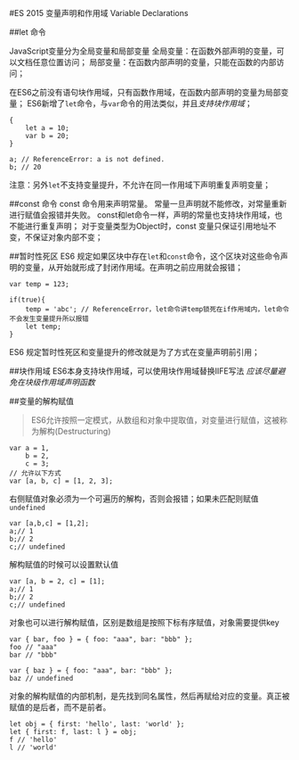 #ES 2015 变量声明和作用域 Variable Declarations

##let 命令

JavaScript变量分为全局变量和局部变量
全局变量：在函数外部声明的变量，可以文档任意位置访问；
局部变量：在函数内部声明的变量，只能在函数的内部访问；

在ES6之前没有语句块作用域，只有函数作用域，在函数内部声明的变量为局部变量；
ES6新增了`let`命令，与`var`命令的用法类似，并且*支持块作用域*；

	{
		let a = 10;
		var b = 20;
	}

	a; // ReferenceError: a is not defined.
	b; // 20

注意：另外`let`不支持变量提升，不允许在同一作用域下声明重复声明变量；


##const 命令
const 命令用来声明常量。
常量一旦声明就不能修改，对常量重新进行赋值会报错并失败。
const和let命令一样，声明的常量也支持块作用域，也不能进行重复声明；
对于变量类型为Object时，const 变量只保证引用地址不变，不保证对象内部不变；


##暂时性死区
ES6 规定如果区块中存在`let`和`const`命令，这个区块对这些命令声明的变量，从开始就形成了封闭作用域。在声明之前应用就会报错；

	var temp = 123;

	if(true){
		temp = 'abc'; // ReferenceError，let命令讲temp锁死在if作用域内，let命令不会发生变量提升所以报错
		let temp; 
	}

ES6 规定暂时性死区和变量提升的修改就是为了方式在变量声明前引用；


##块作用域
ES6本身支持块作用域，可以使用块作用域替换IIFE写法
*应该尽量避免在块级作用域声明函数*


##变量的解构赋值
> ES6允许按照一定模式，从数组和对象中提取值，对变量进行赋值，这被称为解构(Destructuring)

	var a = 1,
		b = 2,
		c = 3;
	// 允许以下方式
	var [a, b, c] = [1, 2, 3];

右侧赋值对象必须为一个可遍历的解构，否则会报错；如果未匹配则赋值`undefined`

	var [a,b,c] = [1,2];
	a;// 1
	b;// 2
	c;// undefined

解构赋值的时候可以设置默认值

	var [a, b = 2, c] = [1];
	a;// 1
	b;// 2
	c;// undefined

对象也可以进行解构赋值，区别是数组是按照下标有序赋值，对象需要提供key

	var { bar, foo } = { foo: "aaa", bar: "bbb" };
	foo // "aaa"
	bar // "bbb"

	var { baz } = { foo: "aaa", bar: "bbb" };
	baz // undefined

对象的解构赋值的内部机制，是先找到同名属性，然后再赋给对应的变量。真正被赋值的是后者，而不是前者。

	let obj = { first: 'hello', last: 'world' };
	let { first: f, last: l } = obj;
	f // 'hello'
	l // 'world'